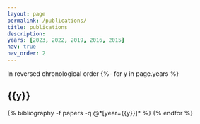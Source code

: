 ```yaml
---
layout: page
permalink: /publications/
title: publications
description:
years: [2023, 2022, 2019, 2016, 2015]
nav: true
nav_order: 2
---
```

<!-- _pages/publications.md -->
<div class="publications">
In reversed chronological order
{%- for y in page.years %}
  <h2 class="year">{{y}}</h2>
  {% bibliography -f papers -q @*[year={{y}}]* %}
{% endfor %}

</div>
